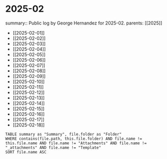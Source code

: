 #  2025-02

summary:: Public log by George Hernandez for 2025-02.
parents: [[2025]]

- [[2025-02-01]]
- [[2025-02-02]]
- [[2025-02-03]]
- [[2025-02-04]]
- [[2025-02-05]]
- [[2025-02-06]]
- [[2025-02-07]]
- [[2025-02-08]]
- [[2025-02-09]]
- [[2025-02-10]]
- [[2025-02-11]]
- [[2025-02-12]]
- [[2025-02-13]]
- [[2025-02-14]]
- [[2025-02-15]]
- [[2025-02-16]]
- [[2025-02-17]]
- [[2025-02-18]]

```dataview
TABLE summary as "Summary", file.folder as "Folder"
WHERE contains(file.path, this.file.folder) AND file.name != this.file.name AND file.name != "Attachments" AND file.name != "_attachments" AND file.name != "Template"
SORT file.name ASC
```
